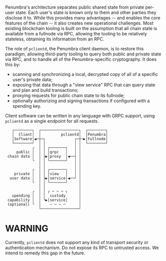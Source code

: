 Penumbra's architecture separates public shared state from private per-user
state.  Each user's state is known only to them and other parties they disclose
it to.  While this provides many advantages -- and enables the core features of
the chain -- it also creates new operational challenges.  Most existing
blockchain tooling is built on the assumption that all chain state is available
from a fullnode via RPC, allowing the tooling to be relatively stateless,
obtaining its information from an RPC.

The role of `pclientd`, the Penumbra client daemon, is to restore this paradigm,
allowing third-party tooling to query both public and private state via RPC, and
to handle all of the Penumbra-specific cryptography.  It does this by:

* scanning and synchronizing a local, decrypted copy of all of a specific user's private data;
* exposing that data through a "view service" RPC that can query state and plan and build transactions;
* proxying requests for public chain state to its fullnode;
* optionally authorizing and signing transactions if configured with a spending key.

Client software can be written in any language with GRPC support, using
`pclientd` as a single endpoint for all requests.

```
   ┌────────┐  ┌─────────────────┐  ┌────────┐
   │  Client│  │         pclientd│  │Penumbra│
   │Software│◀─┼─┐             ┌─┼─▶│Fullnode│
   └────────┘  │ │             │ │  └────────┘
            ╭  │ │ ┌───────┐   │ │
     public │  │ │ │grpc   │   │ │
 chain data │  │ ├▶│proxy  │◀──┤ │
            ╰  │ │ └───────┘   │ │
               │ │             │ │
            ╭  │ │ ┌───────┐   │ │
    private │  │ │ │view   │   │ │
  user data │  │ ├▶│service│◀──┘ │
            ╰  │ │ └───────┘     │
               │ │               │
            ╭  │ │ ┌ ─ ─ ─ ┐     │
   spending │  │ │  custody      │
 capability │  │ └▶│service│     │
 (optional) ╰  │    ─ ─ ─ ─      │
               └─────────────────┘
```

# WARNING

Currently, `pclientd` does not support any kind of transport security or
authentication mechanism. Do not expose its RPC to untrusted access.  We intend
to remedy this gap in the future.



